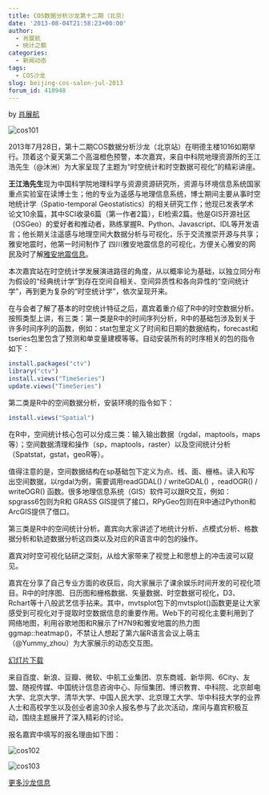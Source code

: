 ```yaml
---
title: COS数据分析沙龙第十二期（北京）
date: '2013-08-04T21:58:23+00:00'
author:
  - 肖展航
  - 统计之都
categories:
  - 新闻动态
tags:
  - COS沙龙
slug: beijing-cos-salon-jul-2013
forum_id: 418948
---
```



by [肖展航](http://weibo.com/xzhman)


![cos101](https://uploads.cosx.org/2013/08/cos101.jpg)




2013年7月28日，第十二期COS数据分析沙龙（北京站）在明德主楼1016如期举行。顶着这个夏天第二个高温橙色预警，本次嘉宾，来自中科院地理资源所的王江浩先生（@沐洲）为大家呈现了主题为“时空统计和时空数据可视化”的精彩讲座。

**王江浩先生**现为中国科学院地理科学与资源资源研究所，资源与环境信息系统国家重点实验室在读博士生；他的专业为遥感与地理信息系统，博士期间主要从事时空地统计学（Spatio-temporal Geostatistics）的相关研究工作；他现已发表学术论文10余篇，其中SCI收录6篇（第一作者2篇），EI检索2篇。他是GIS开源社区（OSGeo）的爱好者和推动者，熟练掌握R、Python、Javascript、IDL等开发语言；他长期关注遥感与地理空间大数据分析与可视化，乐于交流推崇开源与共享；雅安地震时，他第一时间制作了 四川雅安地震信息的可视化，方便关心雅安的网民及时了解[雅安地震信息](http://jianghao.github.io/earthquake/index.htm)。
  



  
本次嘉宾站在时空统计学发展演进路径的角度，从以概率论为基础，以独立同分布为假设的“经典统计学”到存在空间自相关、空间异质性和各向异性的“空间统计学”，再到更为复杂的“时空统计学”，依次呈现开来。

在与会者了解了基本的时空统计特征之后，嘉宾着重介绍了R中的时空数据分析。按照类型上讲，有三类：第一类是R中的时间序列分析，R中的基础包涉及到关于许多时间序列的函数，例如：stat包里定义了时间和日期的数据结构，forecast和tseries包里包含了预测和单变量建模等等。自动安装所有的时序相关的包的指令如下：

```r    
install.packages("ctv") 
library("ctv")
install.views("TimeSeries") 
update.views("TimeSeries")
```   

第二类是R中的空间数据分析，安装环境的指令如下：

```r    
install.views("Spatial")
```    

在R中，空间统计核心包可以分成三类：输入输出数据（rgdal，maptools，maps等）；空间数据清理和操作（sp，maptools，raster）以及空间统计分析（Spatstat，gstat，geoR等）。

值得注意的是，空间数据结构在sp基础包下定义为点、线、面、栅格。读入和写出空间数据，以rgdal为例，需要调用readGDAL() / writeGDAL() ，readOGR() / writeOGR() 函数。很多地理信息系统（GIS）软件可以跟R交互，例如：spgrass6包则为R和 GRASS GIS提供了接口，RPyGeo包则在R中通过Python和ArcGIS提供了借口。



第三类是R中的空间统计分析。嘉宾向大家讲述了地统计分析、点模式分析、格数据分析和轨迹数据分析这四类以及对应的R语言中的包的操作。

嘉宾对时空可视化钻研之深刻，从给大家带来了视觉上和思想上的冲击波可以窥见。

嘉宾在分享了自己专业方面的收获后，向大家展示了课余娱乐时间开发的可视化项目。R中的时序图、日历图和栅格数据、矢量数据、时空数据可视化，D3、Rchart等十八般武艺信手拈来。其中，mvtsplot包下的mvtsplot()函数更是让大家感受到可视化对于提取时空数据信息的重要作用。Web下的可视化主要利用到了网络地图，利用谷歌地图和R展示了H7N9和雅安地震的热力图ggmap::heatmap()，不禁让人想起了第六届R语言会议上萌主（@Yummy_zhou）为大家展示的动态交互图。

[幻灯片下载](https://uploads.cosx.org/2013/08/时空统计与时空数据可视化_COS.pdf)

来自百度、新浪、豆瓣、微软、中航工业集团、京东商城、新华网、6City、友盟、随视传媒、中国统计信息咨询中心、际恒集团、博识教育、中科院、北京邮电大学、北京大学、清华大学、中国人民大学、北京理工大学、华中科技大学的业界人士和高校学生以及创业者逾30余人报名参与了此次活动，席间与嘉宾积极互动，围绕主题展开了深入精彩的讨论。

报名嘉宾中填写的报名理由如下图：

![cos102](https://uploads.cosx.org/2013/08/cos102.jpg)


![cos103](https://uploads.cosx.org/2013/08/cos103.jpg)
  
[更多沙龙信息](https://cos.name/salon)
